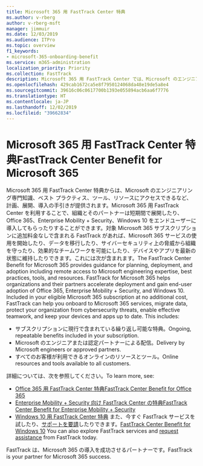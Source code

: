 ```yaml
---
title: Microsoft 365 用 FastTrack Center 特典
ms.author: v-rberg
author: v-rberg-msft
manager: jimmuir
ms.date: 12/03/2019
ms.audience: ITPro
ms.topic: overview
f1_keywords:
- microsoft-365-onboarding-benefit
ms.service: m365-administration
localization_priority: Priority
ms.collection: FastTrack
description: Microsoft 365 用 FastTrack Center では、Microsoft のエンジニアリング専門知識、ベスト プラクティス、ツール、リソースにアクセスできるなど、計画、展開、導入の手引きが提供されます。Microsoft 365 用 FastTrack Center を利用することで、組織とそのパートナーは短期間で展開したり、Office 365、Windows 10、Enterprise Mobility + Security をエンドユーザーに導入してもらったりすることができます。
ms.openlocfilehash: 429cab1672ca5e8f7950124068da48e19de5a8e4
ms.sourcegitcommit: 39616c06c0617700b1393e055894acb6aa6f7776
ms.translationtype: HT
ms.contentlocale: ja-JP
ms.lasthandoff: 12/02/2019
ms.locfileid: "39662834"
---
```

# <a name="fasttrack-center-benefit-for-microsoft-365"></a><span data-ttu-id="bdffc-104">Microsoft 365 用 FastTrack Center 特典</span><span class="sxs-lookup"><span data-stu-id="bdffc-104">FastTrack Center Benefit for Microsoft 365</span></span>

<span data-ttu-id="bdffc-p102">Microsoft 365 用 FastTrack Center 特典からは、Microsoft のエンジニアリング専門知識、ベスト プラクティス、ツール、リソースにアクセスできるなど、計画、展開、導入の手引きが提供されます。Microsoft 365 用 FastTrack Center を利用することで、組織とそのパートナーは短期間で展開したり、Office 365、Enterprise Mobility + Security、Windows 10 をエンドユーザーに導入してもらったりすることができます。対象 Microsoft 365 サブスクリプションに追加料金なしで含まれる FastTrack があれば、Microsoft 365 サービスの使用を開始したり、データを移行したり、サイバーセキュリティ上の脅威から組織を守ったり、効果的なチームワークを可能にしたり、デバイスやアプリを最新の状態に維持したりできます。これには次が含まれます。</span><span class="sxs-lookup"><span data-stu-id="bdffc-p102">The FastTrack Center Benefit for Microsoft 365 provides guidance for planning, deployment, and adoption including remote access to Microsoft engineering expertise, best practices, tools, and resources. FastTrack for Microsoft 365 helps organizations and their partners accelerate deployment and gain end-user adoption of Office 365, Enterprise Mobility + Security, and Windows 10. Included in your eligible Microsoft 365 subscription at no additional cost, FastTrack can help you onboard to Microsoft 365 services, migrate data, protect your organization from cybersecurity threats, enable effective teamwork, and keep your devices and apps up to date. This includes:</span></span>

- <span data-ttu-id="bdffc-109">サブスクリプションに現行で含まれている繰り返し可能な特典。</span><span class="sxs-lookup"><span data-stu-id="bdffc-109">Ongoing, repeatable benefits included in your subscription.</span></span>
- <span data-ttu-id="bdffc-110">Microsoft のエンジニアまたは認定パートナーによる配信。</span><span class="sxs-lookup"><span data-stu-id="bdffc-110">Delivery by Microsoft engineers or approved partners.</span></span>
- <span data-ttu-id="bdffc-111">すべてのお客様が利用できるオンラインのリソースとツール。</span><span class="sxs-lookup"><span data-stu-id="bdffc-111">Online resources and tools available to all customers.</span></span>
  
<span data-ttu-id="bdffc-112">詳細については、次を参照してください。</span><span class="sxs-lookup"><span data-stu-id="bdffc-112">To learn more, see:</span></span>

- [<span data-ttu-id="bdffc-113">Office 365 用 FastTrack Center 特典</span><span class="sxs-lookup"><span data-stu-id="bdffc-113">FastTrack Center Benefit for Office 365</span></span>](O365-fasttrack-benefit-for-office-365.md) 
- [<span data-ttu-id="bdffc-114">Enterprise Mobility + Security 向け FastTrack Center の特典</span><span class="sxs-lookup"><span data-stu-id="bdffc-114">FastTrack Center Benefit for Enterprise Mobility + Security</span></span>](EMS-fasttrack-benefit-for-EMS.md)
- <span data-ttu-id="bdffc-115">[Windows 10 用 FastTrack Center 特典](Win-10-fasttrack-benefit-for-Windows-10.md) また、今すぐ FastTrack サービスを試したり、[サポートを要請](https://go.microsoft.com/fwlink/p/?LinkId=2003903)したりできます。</span><span class="sxs-lookup"><span data-stu-id="bdffc-115">[FastTrack Center Benefit for Windows 10](Win-10-fasttrack-benefit-for-Windows-10.md) You can also explore FastTrack services and [request assistance](https://go.microsoft.com/fwlink/p/?LinkId=2003903) from FastTrack today.</span></span>

<span data-ttu-id="bdffc-116">FastTrack は、Microsoft 365 の導入を成功させるパートナーです。</span><span class="sxs-lookup"><span data-stu-id="bdffc-116">FastTrack is your partner for Microsoft 365 success.</span></span>
  
  

 